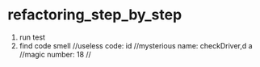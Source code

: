 # refactoring_step_by_step

1. run test 
2. find code smell
    //useless code: id
    //mysterious name: checkDriver,d a
    //magic number: 18
    //